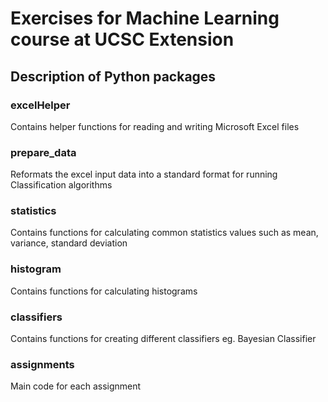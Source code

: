 # Exercises for Machine Learning course at UCSC Extension

## Description of Python packages

### excelHelper
Contains helper functions for reading and writing Microsoft Excel files

### prepare_data
Reformats the excel input data into a standard format for running Classification algorithms

### statistics
Contains functions for calculating common statistics values such as mean, variance, standard deviation

### histogram
Contains functions for calculating histograms

### classifiers
Contains functions for creating different classifiers eg. Bayesian Classifier

### assignments
Main code for each assignment
